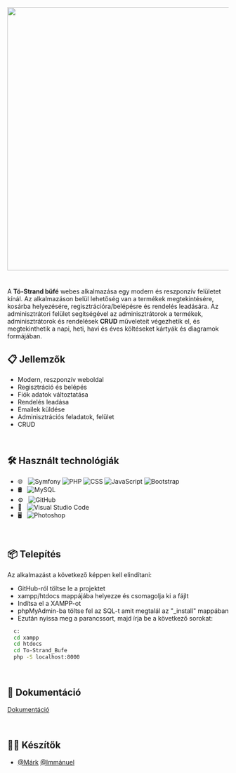 <div align="center">
  <img src="https://user-images.githubusercontent.com/95534268/235441991-6e6b68ec-4c75-4c7a-ae31-9f50abb75cb0.png" width="600">
</div>

#
A **Tó-Strand büfé** webes alkalmazása egy modern és reszponzív felületet kínál. Az alkalmazáson belül lehetőség van a termékek megtekintésére, kosárba helyezésére, regisztrációra/belépésre és rendelés leadására. Az adminisztrátori felület segítségével az adminisztrátorok a termékek, adminisztrátorok és rendelések **CRUD** műveleteit végezhetik el, és megtekinthetik a napi, heti, havi és éves költéseket kártyák és diagramok formájában.

## 📋 Jellemzők

- Modern, reszponzív weboldal
- Regisztráció és belépés
- Fiók adatok változtatása
- Rendelés leadása
- Emailek küldése
- Adminisztrációs feladatok, felület
- CRUD 

<br />

## 🛠 Használt technológiák

- 🌐 &nbsp;
  ![Symfony](https://img.shields.io/badge/-Symfony-333333?style=flat&logo=symfony)
  ![PHP](https://img.shields.io/badge/-PHP-333333?style=flat&logo=php)
  ![CSS](https://img.shields.io/badge/-CSS-333333?style=flat&logo=CSS3&logoColor=1572B6)
  ![JavaScript](https://img.shields.io/badge/-JavaScript-333333?style=flat&logo=javascript)
  ![Bootstrap](https://img.shields.io/badge/-Bootstrap-333333?style=flat&logo=bootstrap&logoColor=563D7C)
- 🛢 &nbsp; 
  ![MySQL](https://img.shields.io/badge/-MySQL-333333?style=flat&logo=mysql)
- ⚙️ &nbsp;
  ![GitHub](https://img.shields.io/badge/-GitHub-333333?style=flat&logo=github)
- 🔧 &nbsp;
  ![Visual Studio Code](https://img.shields.io/badge/-Visual%20Studio%20Code-333333?style=flat&logo=visual-studio-code&logoColor=007ACC)
- 🖥 &nbsp;
  ![Photoshop](https://img.shields.io/badge/-Photoshop-333333?style=flat&logo=adobe-photoshop)
<br />

## 📦 Telepítés

Az alkalmazást a következő képpen kell elindítani:
- GitHub-ról töltse le a projektet
- xampp/htdocs mappájába helyezze és csomagolja ki a fájlt
- Indítsa el a XAMPP-ot
- phpMyAdmin-ba töltse fel az SQL-t amit megtalál az "_install" mappában
- Ezután nyissa meg a parancssort, majd írja be a következő sorokat:


```bash
  c:
  cd xampp
  cd htdocs
  cd To-Strand_Bufe
  php -S localhost:8000
```
<br />
    
## 📝 Dokumentáció

[Dokumentáció](https://drive.google.com/drive/u/1/folders/1zvVE3KleMCPtsTfqoBdKaNs3LxaAgV1l)

<br />

## 👨‍💻 Készítők

- [@Márk](https://github.com/Stheef)  [@Immánuel](https://github.com/yunalai99)


